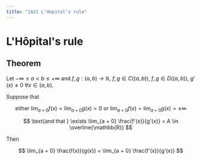 ```yaml
---
title: "[A2] L'Hopital's rule"
---
```


# L'Hôpital's rule

## Theorem

Let $-\infty \leq a < b \leq +\infty$ and $f, g : (a, b) \to \mathbb{R},\ f, g \in C((a, b)),\ f, g \in D((a, b)),\ g'(x) \neq 0\ \forall x \in (a, b)$.

Suppose that

$$
\text{either }\lim_{a + 0} f(x) = \lim_{a + 0} g(x) = 0 \text{ or }\lim_{a + 0} f(x) = \lim_{a + 0} g(x) = \pm\infty
$$

$$
\text{and that } \exists \lim_{a + 0} \frac{f'(x)}{g'(x)} = A \in \overline{\mathbb{R}}
$$

Then

$$
\lim_{a + 0} \frac{f(x)}{g(x)} = \lim_{a + 0} \frac{f'(x)}{g'(x)}
$$
